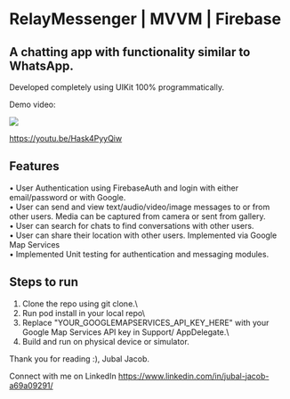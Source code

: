 # RelayMessenger | MVVM | Firebase

## A chatting app with functionality similar to WhatsApp.
Developed completely using UIKit 100% programmatically.

Demo video:

[![](https://markdown-videos-api.jorgenkh.no/youtube/Hask4PyyQiw)](https://youtu.be/Hask4PyyQiw)

https://youtu.be/Hask4PyyQiw

## Features

• User Authentication using FirebaseAuth and login with either email/password or with Google.\
• User can send and view text/audio/video/image messages to or from other users. Media can be captured from camera or sent from gallery.\
• User can search for chats to find conversations with other users.\
• User can share their location with other users. Implemented via Google Map Services\
• Implemented Unit testing for authentication and messaging modules.

## Steps to run
1. Clone the repo using git clone.\
2. Run pod install in your local repo\
3. Replace "YOUR_GOOGLEMAPSERVICES_API_KEY_HERE" with your Google Map Services API key in Support/ AppDelegate.\
4. Build and run on physical device or simulator.

Thank you for reading :),
Jubal Jacob.

Connect with me on LinkedIn
https://www.linkedin.com/in/jubal-jacob-a69a09291/



